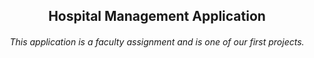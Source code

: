 <div align="center">
  <h2>Hospital Management Application</h2>
</div>
<div align="center">
  <h6>This application is a faculty assignment and is one of our first projects.</h6>
</div>

